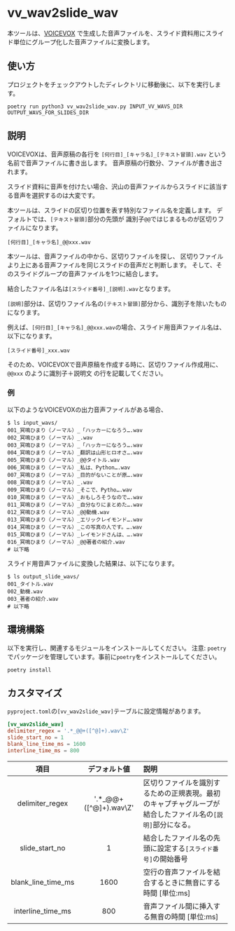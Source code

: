 # vv_wav2slide_wav

本ツールは、[VOICEVOX](https://github.com/VOICEVOX/voicevox) で生成した音声ファイルを、スライド資料用にスライド単位にグループ化した音声ファイルに変換します。

## 使い方

プロジェクトをチェックアウトしたディレクトリに移動後に、以下を実行します。

~~~shell
poetry run python3 vv_wav2slide_wav.py INPUT_VV_WAVS_DIR  OUTPUT_WAVS_FOR_SLIDES_DIR
~~~

## 説明

VOICEVOXは、音声原稿の各行を `[何行目]_[キャラ名]_[テキスト冒頭].wav` という名前で音声ファイルに書き出します。
音声原稿の行数分、ファイルが書き出されます。

スライド資料に音声を付けたい場合、沢山の音声ファイルからスライドに該当する音声を選択するのは大変です。

本ツールは、スライドの区切り位置を表す特別なファイル名を定義します。
デフォルトでは、`[テキスト冒頭]`部分の先頭が 識別子`@@`ではじまるものが区切りファイルになります。

~~~text
[何行目]_[キャラ名]_@@xxx.wav
~~~

本ツールは、音声ファイルの中から、区切りファイルを探し、
区切りファイルより上にある音声ファイルを同じスライドの音声だと判断します。
そして、そのスライドグループの音声ファイルを1つに結合します。

結合したファイル名は`[スライド番号]_[説明].wav`となります。

`[説明]`部分は、区切りファイル名の`[テキスト冒頭]`部分から、識別子を除いたものになります。

例えば、`[何行目]_[キャラ名]_@@xxx.wav`の場合、スライド用音声ファイル名は、以下になります。

~~~text
[スライド番号]_xxx.wav
~~~

そのため、VOICEVOXで音声原稿を作成する時に、区切りファイル作成用に、`@@xxx` のように識別子＋説明文 の行を記載してください。

### 例

以下のようなVOICEVOXの出力音声ファイルがある場合、

~~~shell
$ ls input_wavs/
001_冥鳴ひまり（ノーマル）_「ハッカーになろう….wav
002_冥鳴ひまり（ノーマル）_.wav
003_冥鳴ひまり（ノーマル）_「ハッカーになろう….wav
004_冥鳴ひまり（ノーマル）_翻訳は山形ヒロオさ….wav
005_冥鳴ひまり（ノーマル）_@@タイトル.wav
006_冥鳴ひまり（ノーマル）_私は、Python….wav
007_冥鳴ひまり（ノーマル）_目的がないことが原….wav
008_冥鳴ひまり（ノーマル）_.wav
009_冥鳴ひまり（ノーマル）_そこで、Pytho….wav
010_冥鳴ひまり（ノーマル）_おもしろそうなので….wav
011_冥鳴ひまり（ノーマル）_自分なりにまとめた….wav
012_冥鳴ひまり（ノーマル）_@@動機.wav
013_冥鳴ひまり（ノーマル）_エリックレイモンド….wav
014_冥鳴ひまり（ノーマル）_この写真の人です。….wav
015_冥鳴ひまり（ノーマル）_レイモンドさんは、….wav
016_冥鳴ひまり（ノーマル）_@@著者の紹介.wav
# 以下略
~~~

スライド用音声ファイルに変換した結果は、以下になります。

~~~shell
$ ls output_slide_wavs/
001_タイトル.wav
002_動機.wav
003_著者の紹介.wav
# 以下略
~~~

## 環境構築

以下を実行し、関連するモジュールをインストールしてください。
注意: `poetry` でパッケージを管理しています。事前に`poetry`をインストールしてください。

~~~shell
poetry install
~~~~

## カスタマイズ

`pyproject.toml`の`[vv_wav2slide_wav]`テーブルに設定情報があります。

~~~toml
[vv_wav2slide_wav]
delimiter_regex = '.*_@@+([^@]+).wav\Z'
slide_start_no = 1
blank_line_time_ms = 1600
interline_time_ms = 800
~~~

|項目|デフォルト値|説明|
|:---:|:---:|:---|
|delimiter_regex|'.*_@@+([^@]+).wav\Z'|区切りファイルを識別するための正規表現。最初のキャプチャグループが結合したファイル名の`[説明]`部分になる。|
|slide_start_no| 1 | 結合したファイル名の先頭に設定する`[スライド番号]`の開始番号|
|blank_line_time_ms| 1600 |空行の音声ファイルを結合するときに無音にする時間 [単位:ms]|
|interline_time_ms| 800 |音声ファイル間に挿入する無音の時間 [単位:ms]|
